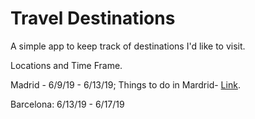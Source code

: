 # Travel Destinations

A simple app to keep track of destinations I'd like to visit.

Locations and Time Frame.

Madrid - 6/9/19 - 6/13/19;
Things to do in Mardrid- [Link](https://www.tripadvisor.com/Attractions-g187514-Activities-Madrid.html).

                
Barcelona: 6/13/19 - 6/17/19
